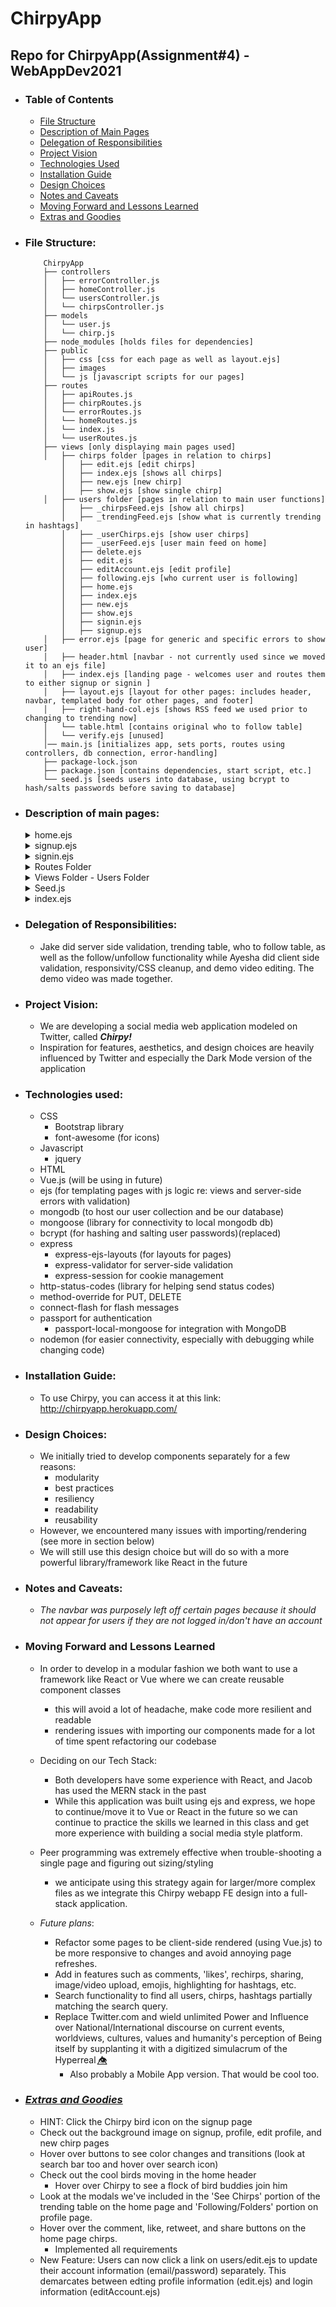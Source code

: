# ChirpyApp
## Repo for ChirpyApp(Assignment#4) - WebAppDev2021

- ### Table of Contents
  - [File Structure](./README.md#file-structure)
  - [Description of Main Pages](./README.md#description-of-main-pages)
  - [Delegation of Responsibilities](./README.md#delegation-of-responsibilities)
  - [Project Vision](./README.md#project-vision)
  - [Technologies Used](./README.md#technologies-used)
  - [Installation Guide](./README.md#installation-guide)
  - [Design Choices](./README.md#design-choices)
  - [Notes and Caveats](./README.md#notes-and-caveats)
  - [Moving Forward and Lessons Learned](./README.md#moving-forward-and-lessons-learned)
  - [Extras and Goodies](./README.md#extras-and-goodies)


- ### File Structure:
    ```
        ChirpyApp
        ├── controllers
        │   ├── errorController.js
        │   ├── homeController.js
        │   └── usersController.js
        │   └── chirpsController.js
        ├── models
        │   └── user.js
        │   └── chirp.js
        ├── node_modules [holds files for dependencies]
        ├── public
        │   ├── css [css for each page as well as layout.ejs]
        │   ├── images
        │   └── js [javascript scripts for our pages]
        ├── routes
        │   ├── apiRoutes.js
        │   ├── chirpRoutes.js
        │   └── errorRoutes.js
        │   └── homeRoutes.js
        │   └── index.js
        │   └── userRoutes.js
        ├── views [only displaying main pages used]
        │   ├── chirps folder [pages in relation to chirps]
            │   ├── edit.ejs [edit chirps]
            │   ├── index.ejs [shows all chirps]
            │   ├── new.ejs [new chirp]
            │   ├── show.ejs [show single chirp]
        │   ├── users folder [pages in relation to main user functions]  
            │   ├── _chirpsFeed.ejs [show all chirps]
            │   ├── _trendingFeed.ejs [show what is currently trending in hashtags]
            │   ├── _userChirps.ejs [show user chirps]
            │   ├── _userFeed.ejs [user main feed on home]
            │   ├── delete.ejs
            │   ├── edit.ejs
            │   ├── editAccount.ejs [edit profile]
            │   ├── following.ejs [who current user is following]
            │   ├── home.ejs
            │   ├── index.ejs
            │   ├── new.ejs
            │   ├── show.ejs
            │   ├── signin.ejs
            │   ├── signup.ejs
        │   ├── error.ejs [page for generic and specific errors to show user]
        │   ├── header.html [navbar - not currently used since we moved it to an ejs file]
        │   ├── index.ejs [landing page - welcomes user and routes them to either signup or signin ]
        │   ├── layout.ejs [layout for other pages: includes header, navbar, templated body for other pages, and footer]
        │   ├── right-hand-col.ejs [shows RSS feed we used prior to changing to trending now]
        │   └── table.html [contains original who to follow table]
        │   └── verify.ejs [unused]
        │── main.js [initializes app, sets ports, routes using controllers, db connection, error-handling]
        ├── package-lock.json
        ├── package.json [contains dependencies, start script, etc.]
        └── seed.js [seeds users into database, using bcrypt to hash/salts passwords before saving to database]
    ```
- ### Description of main pages:
  <details>
  <summary>home.ejs </summary>
      <b>Final Project</b> This page now contains a usable chirpy textarea, a trending sidebar with modals to see tweets with trending hashtags, a functional 'who to follow' table that allows users to follow, unfollow, and view other profiles. Our navigation bar is also more usable, with the notifications option being functional
      This is the homepage the user will see once logged into the Chirpy webapp (our version of Twitter). We also added all chirps in the chirps feed, all users in the who-to-follow, added ability to 'chirp' from home, and for currentUser to edit/delete their chirps.
      Its basic structure is as follows:
  
  <details><summary>home.html: left-sidebar</summary>
  <ul>
  <li>(Home)</li>
  <li>(Messages)</li>
  <li>(Notifications)</li>
  <li>(View Profile)</li>
  <li>(Edit Profile)</li>
  <li>(Delete Account)</li>
  <li>(Chirp)</li>
  </ul> 
  </details>

  <details><summary>home.ejs: feed</summary>
    <ul>
    <li>(Home header)</li>
    <li>(ChirpBox)</li>
    <li>(Feed which contains chirps made by all users you are following and yourself)</li>
    </ul>
  </details>

  <details><summary>home.html: right-sidebar</summary>
  <ul>
    <li>(Search box)</li>
    <li>(Trending Now Table - shows latest trending hashtags, amount of times it has been chirped, and allows you to see which tweets contain that hashtag)</li>
    <li>(Who to Follow Table - shows you users you can follow and allows you to view their profiles)</li>
  </ul>
  </details>
  </details>

  <details><summary>signup.ejs</summary>

      Signup Page for Chirpy - all requirements met as specified for Assignment#1.
      We did not add the left-navbar for signup.html because that should only be accessed by a logged in user.

      We have also implemented extensive error-handling of user input for fields before the signup form is validated.
      Changes include:
      - Passwords must match
      - Passwords must contain at least one lower-case letter, upper-case letter, a digit, a special characters, and be at least 8 characters
      - Input fields (text and email) must not contain invalid characters: &,<,>,#,`," or ~
            - First Name, Last Name, and Location also cannot include integers
      - NOTE: We decided it didn't make sense to limit char selection for input fields such as password fields and the Bio field because 1) We encourage our users to make the strongest and most secure passwords possible, 2) We will be sanitizing inputs/outputs to protect ourselves and users against common cybersecurity breaches 3) For the Bio field, we want our users to be able to express themselves with as many obnoxious '###'s as they want!(#userexperience)
      - server-side validation for this page has been added and ejs error templating added - reimplemented with express-validator
      - client-side validation for this page has been added and checks things like whether special chars/integers have been added in text fields, whether the DOB is before today, whether the user made sure to put in an answer for the security question.
  </details>

  <details><summary>signin.ejs</summary>

      Signin Page for Chirpy - all requirements met as specified for Assignment#1.
      We did not add the left-navbar for signin.html because that should only be accessed by a logged in user.
      - server-side validation for this page has been added and ejs error templating added
  </details>
  
  <details><summary>Routes Folder</summary>

      Refactored all of our routes from the main.js into their own individual js files in this folder.
      Folder contains: apiRoutes.js, chirpRoutes.js, errorRoutes.js, homeRoutes.js, index.js, userRoutes,js
      
      apiRoutes.js
      - contains all routes that are relevant to following and unfollowing both in terms of viewing and taking action as well as showing trending hashtags
      
      chirpRoutes.js
      - contains routes to make new chirp, show current chirp, show all chirps, edit existing chirp, as well as showing hashtags and chirps that contain trending hashtags

      errorRoutes.js
      - contains routes to guide user if they are on an invalid page

      homeRoutes.js
      - contains route to show homepage

      index.js
      - contains routes to show which file to use with each route file i.e. for chirpRoutes, app uses "/chirps"

       userRoutes.js
      - contains all routes that are relevant to user functions like signup, signin, access to home with all its relevant information for that user (hashtags, who to follow), logout option, editing profile, updating profile, deleting account, get following information
      We did not add the left-navbar for signin.html because that should only be accessed by a logged in user.
      - server-side validation for this page has been added and ejs error templating added
  </details>
  
    <details><summary>Views Folder - Users Folder</summary>

      While this contains many pages that were implemented for previous assignments (signin, signup, etc.), it also contains many new files that are used to grab trending hashtags and who to follow table.
      
      _trendingFeed.ejs
      - used to make trending hashtags table

      _usersFeed.ejs
      - used to make the who to follow table

      following.ejs
      - used to make notifications table, shows all chirps made by people user is following
  </details>
  
    <details><summary>Seed.js</summary>

      Contains bot users and now includes process.env so that app can be displayed on heroku.
  </details>
  
  <details><summary>index.ejs</summary>

      Index Page for Chirpy - welcomes user and routes them to either signup or signin based on what button they click
  </details>

- ### Delegation of Responsibilities:
    - Jake did server side validation, trending table, who to follow table, as well as the follow/unfollow functionality while Ayesha did client side validation, responsivity/CSS cleanup, and demo video editing. The demo video was made together.
- ### Project Vision:
  - We are developing a social media web application modeled on Twitter, called <b><i>Chirpy!</i></b>
  - Inspiration for features, aesthetics, and design choices are heavily influenced by Twitter and especially the Dark Mode version of the application

- ### Technologies used:
  - CSS
    - Bootstrap library
    - font-awesome (for icons)
  - Javascript
    - jquery
  - HTML
  - Vue.js (will be using in future)
  - ejs (for templating pages with js logic re: views and server-side errors with validation)
  - mongodb (to host our user collection and be our database)
  - mongoose (library for connectivity to local mongodb db)
  - bcrypt (for hashing and salting user passwords)(replaced)
  - express
    - express-ejs-layouts (for layouts for pages)
    - express-validator for server-side validation
    - express-session for cookie management
  - http-status-codes (library for helping send status codes)
  - method-override for PUT, DELETE
  - connect-flash for flash messages
  - passport for authentication
    - passport-local-mongoose for integration with MongoDB
  - nodemon (for easier connectivity, especially with debugging while changing code)

- ### Installation Guide:
  - To use Chirpy, you can access it at this link: http://chirpyapp.herokuapp.com/

- ### Design Choices:
  - We initially tried to develop components separately for a few reasons:
    - modularity
    - best practices
    - resiliency
    - readability
    - reusability
  - However, we encountered many issues with importing/rendering (see more in section below)
  - We will still use this design choice but will do so with a more powerful library/framework like React in the future

- ### Notes and Caveats:
  - <i>The navbar was purposely left off certain pages because it should not appear for users if they are not logged in/don't have an account</i>
  
- ### Moving Forward and Lessons Learned
  - In order to develop in a modular fashion we both want to use a framework like React or Vue where we can create reusable component classes
    - this will avoid a lot of headache, make code more resilient and readable
    - rendering issues with importing our components made for a lot of time spent refactoring our codebase
  - Deciding on our Tech Stack:
    - Both developers have some experience with React, and Jacob has used the MERN stack in the past
    - While this application was built using ejs and express, we hope to continue/move it to Vue or React in the future so we can continue to practice the skills we learned in this class and get more experience with building a social media style platform.
  - Peer programming was extremely effective when trouble-shooting a single page and figuring out sizing/styling
    - we anticipate using this strategy again for larger/more complex files as we integrate this Chirpy webapp FE design into a full-stack application.

  - *Future plans*:
    - Refactor some pages to be client-side rendered (using Vue.js) to be more responsive to changes and avoid annoying page refreshes.
    - Add in features such as comments, 'likes', rechirps, sharing, image/video upload, emojis, highlighting for hashtags, etc.
    - Search functionality to find all users, chirps, hashtags partially matching the search query.
    - Replace Twitter.com and wield unlimited Power and Influence over National/International discourse on current events, worldviews, cultures, values and humanity's perception of Being itself by supplanting it with a digitized simulacrum of the Hyperreal 👁️⃤   
      - Also probably a Mobile App version. That would be cool too.

- ### <b><i><u>Extras and Goodies</u></i></b>
  - HINT: Click the Chirpy bird icon on the signup page
  - Check out the background image on signup, profile, edit profile, and new chirp pages
  - Hover over buttons to see color changes and transitions (look at search bar too and hover over search icon)
  - Check out the cool birds moving in the home header
    - Hover over Chirpy to see a flock of bird buddies join him
  - Look at the modals we've included in the 'See Chirps' portion of the trending table on the home page and 'Following/Folders' portion on profile page.
  - Hover over the comment, like, retweet, and share buttons on the home page chirps.
    - Implemented all requirements
  - New Feature: Users can now click a link on users/edit.ejs to update their account information (email/password) separately. This demarcates between edting profile information (edit.ejs) and login information (editAccount.ejs)
